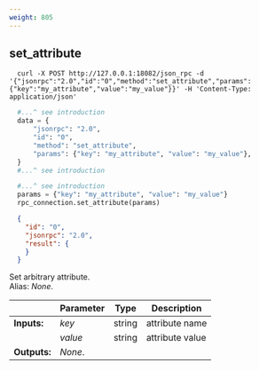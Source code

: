 ```yaml
---
weight: 805
---
```


## **set_attribute**

```shell
  curl -X POST http://127.0.0.1:18082/json_rpc -d '{"jsonrpc":"2.0","id":"0","method":"set_attribute","params":{"key":"my_attribute","value":"my_value"}}' -H 'Content-Type: application/json'
```
```python
  #...^ see introduction
  data = {
      "jsonrpc": "2.0",
      "id": "0",
      "method": "set_attribute",
      "params": {"key": "my_attribute", "value": "my_value"},
  }
  #...^ see introduction
```
```py
  #...^ see introduction
  params = {"key": "my_attribute", "value": "my_value"}
  rpc_connection.set_attribute(params)
```
```json
  {
    "id": "0",
    "jsonrpc": "2.0",
    "result": {
    }
  }
```
Set arbitrary attribute.  
Alias: *None*.  

|             | Parameter | Type   | Description
| ---         | ---       | ---    | ---
|**Inputs:**  | *key*     | string | attribute name
|             | *value*   | string | attribute value
|**Outputs:** | *None*.   |        |